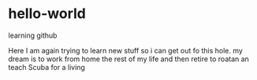 # hello-world
learning github

Here I am again trying to learn new stuff so i can get out fo this hole. my dream is to work from home the rest of my life and then retire to roatan an teach Scuba for a living
